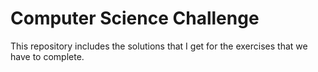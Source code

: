 # Computer Science Challenge
This repository includes the solutions that I get for the exercises that we have to complete.
